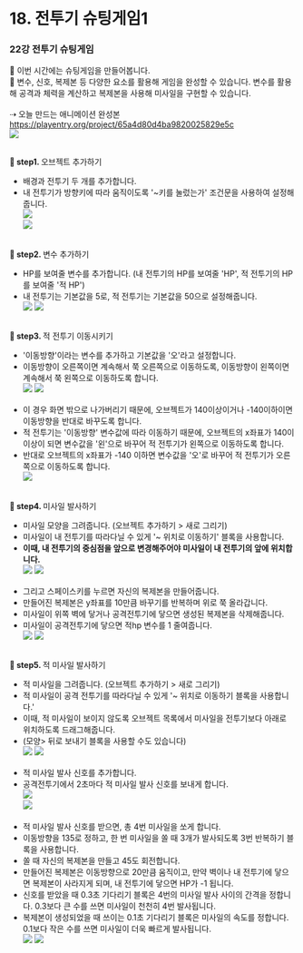 # 18. 전투기 슈팅게임1
<h3>22강 전투기 슈팅게임 </h3>

🙂 이번 시간에는 슈팅게임을 만들어봅니다. <br>
🚩 변수, 신호, 복제본 등 다양한 요소를 활용해 게임을 완성할 수 있습니다. 변수를 활용해 공격과 체력을 계산하고 복제본을 사용해 미사일을 구현할 수 있습니다. <br><br>
⇢ 오늘 만드는 애니메이션 완성본<br>
<a href="https://playentry.org/project/65a4d80d4ba9820025829e5c"> https://playentry.org/project/65a4d80d4ba9820025829e5c <br>
![](img/22_슈팅게임/22_1.png) <br><br>

<b>🧩 step1. </b> 오브젝트 추가하기 <br>
- 배경과 전투기 두 개를 추가합니다.
- 내 전투기가 방향키에 따라 움직이도록 '~키를 눌렀는가' 조건문을 사용하여 설정해줍니다. <br>
![](img/22_슈팅게임/22_5.png) <br> ![](img/22_슈팅게임/22_2.png)<br><br>

<b>🧩 step2. </b> 변수 추가하기 <br>
- HP를 보여줄 변수를 추가합니다. (내 전투기의 HP를 보여줄 'HP', 적 전투기의 HP를 보여줄 '적 HP') 
- 내 전투기는 기본값을 5로, 적 전투기는 기본값을 50으로 설정해줍니다. <br>
![](img/22_슈팅게임/22_3.png) ![](img/22_슈팅게임/22_4.png) <br><br>

<b>🧩 step3. </b> 적 전투기 이동시키기 <br>
- '이동방향'이라는 변수를 추가하고 기본값을 '오'라고 설정합니다.
- 이동방향이 오른쪽이면 계속해서 쭉 오른쪽으로 이동하도록, 이동방향이 왼쪽이면 계속해서 쭉 왼쪽으로 이동하도록 합니다.<br>
![](img/22_슈팅게임/22_6.png) ![](img/22_슈팅게임/22_7.png) <br><br>
- 이 경우 화면 밖으로 나가버리기 때문에, 오브젝트가 140이상이거나 -140이하이면 이동방향을 반대로 바꾸도록 합니다.
- 적 전투기는 '이동방향' 변수값에 따라 이동하기 때문에, 오브젝트의 x좌표가 140이 이상이 되면 변수값을 '왼'으로 바꾸어 적 전투기가 왼쪽으로 이동하도록 합니다.
- 반대로 오브젝트의 x좌표가 -140 이하면 변수값을 '오'로 바꾸어 적 전투기가 오른쪽으로 이동하도록 합니다.<br>
![](img/22_슈팅게임/22_8.png)<br><br>

<b>🧩 step4. </b> 미사일 발사하기 <br>
- 미사일 모양을 그려줍니다. (오브젝트 추가하기 > 새로 그리기)
- 미사일이 내 전투기를 따라다닐 수 있게 '~ 위치로 이동하기' 블록을 사용합니다.
- <b>이때, 내 전투기의 중심점을 앞으로 변경해주어야 미사일이 내 전투기의 앞에 위치합니다.</b><br>
![](img/22_슈팅게임/22_10.png) ![](img/22_슈팅게임/22_9.png) <br><br>
- 그리고 스페이스키를 누르면 자신의 복제본을 만들어줍니다.
- 만들어진 복제본은 y좌표를 10만큼 바꾸기를 반복하며 위로 쭉 올라갑니다.
- 미사일이 위쪽 벽에 닿거나 공격전투기에 닿으면 생성된 복제본을 삭제해줍니다.
- 미사일이 공격전투기에 닿으면 적hp 변수를 1 줄여줍니다. <br>
![](img/22_슈팅게임/22_11.png) ![](img/22_슈팅게임/22_12.png) <br><br>

<b>🧩 step5. </b> 적 미사일 발사하기 <br>
- 적 미사일을 그려줍니다. (오브젝트 추가하기 > 새로 그리기)
- 적 미사일이 공격 전투기를 따라다닐 수 있게 '~ 위치로 이동하기 블록을 사용합니다.'
- 이때, 적 미사일이 보이지 않도록 오브젝트 목록에서 미사일을 전투기보다 아래로 위치하도록 드래그해줍니다.
- (모양> 뒤로 보내기 블록을 사용할 수도 있습니다)<br>
![](img/22_슈팅게임/22_13.png) ![](img/22_슈팅게임/22_14.png) <br><br>
- 적 미사일 발사 신호를 추가합니다.
- 공격전투기에서 2초마다 적 미사일 발사 신호를 보내게 합니다.<br>
![](img/22_슈팅게임/22_15.png) <br> ![](img/22_슈팅게임/22_16.png) <br><br>
- 적 미사일 발사 신호를 받으면, 총 4번 미사일을 쏘게 합니다.
- 이동방향을 135로 정하고, 한 번 미사일을 쏠 때 3개가 발사되도록 3번 반복하기 블록을 사용합니다.
- 쏠 때 자신의 복제본을 만들고 45도 회전합니다.
- 만들어진 복제본은 이동방향으로 20만큼 움직이고, 만약 벽이나 내 전투기에 닿으면 복제본이 사라지게 되며, 내 전투기에 닿으면 HP가 -1 됩니다. 
- 신호를 받았을 때 0.3초 기다리기 블록은 4번의 미사일 발사 사이의 간격을 정합니다. 0.3보다 큰 수를 쓰면 미사일이 천천히 4번 발사됩니다.
- 복제본이 생성되었을 때 쓰이는 0.1초 기다리기 블록은 미사일의 속도를 정합니다. 0.1보다 작은 수를 쓰면 미사일이 더욱 빠르게 발사됩니다.<br>
![](img/22_슈팅게임/22_17.png) ![](img/22_슈팅게임/22_18.png) <br><br>